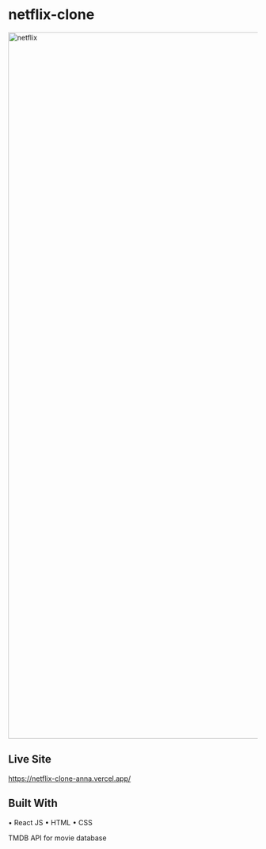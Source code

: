 # netflix-clone
<img width="1427" alt="netflix" src="https://user-images.githubusercontent.com/74892817/122605032-e26bc800-d044-11eb-8814-97e84f8fa94d.png">

## Live Site
https://netflix-clone-anna.vercel.app/

## Built With

• React JS
• HTML
• CSS

TMDB API for movie database
